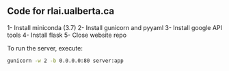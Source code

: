 ## Code for rlai.ualberta.ca

1- Install miniconda (3.7)
2- Install gunicorn and pyyaml
3- Install google API tools
4- Install flask
5- Close website repo

To run the server, execute:
``` bash
gunicorn -w 2 -b 0.0.0.0:80 server:app
```
